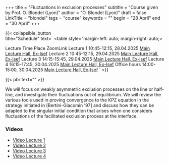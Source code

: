 +++
title = "Fluctuations in exclusion processes"
subtitle = "Course given by Prof. O. Blondel (Lyon)"
author = "O. Blondel (Lyon)"
draft = false
LinkTitle = "blondel"
tags = "course"
keywords = ""
begin = "28 April"
end = "30 April"
+++

{{< collapsible_button  
    title="Schedule" 
    text=`
    <table style="margin-left: auto; margin-right: auto;>
  <thead>
    <tr style="text-align: right;">
      <th>Lecture</th>
      <th>Time</th>
      <th>Place</th>
      <th>ZoomLink</th>
    </tr>
  </thead>
  <tbody>
    <tr>
      <td>Lecture 1</td>
      <td>10:45-12:15, 28.04.2025</td>
      <td><a href='https://www.google.com/maps/dir//Gran+Sasso+Science+Institute,+Viale+Francesco+Crispi,+7+Rectorate,+Via+Michele+Iacobucci,+2,+67100+L'Aquila+AQ,+Italy/@42.3445687,13.31408'>Main Lecture Hall, Ex-Isef</a></td>
      <td></td>
    </tr>
    <tr>
      <td>Lecture 2</td>
      <td>10:45-12:15, 29.04.2025</td>
      <td><a href='https://www.google.com/maps/dir//Gran+Sasso+Science+Institute,+Viale+Francesco+Crispi,+7+Rectorate,+Via+Michele+Iacobucci,+2,+67100+L'Aquila+AQ,+Italy/@42.3445687,13.31408'>Main Lecture Hall, Ex-Isef</a></td>
      <td></td>
    </tr>
    <tr>
      <td>Lecture 3</td>
      <td>14:15-15:45, 29.04.2025</td>
      <td><a href='https://www.google.com/maps/dir//Gran+Sasso+Science+Institute,+Viale+Francesco+Crispi,+7+Rectorate,+Via+Michele+Iacobucci,+2,+67100+L'Aquila+AQ,+Italy/@42.3445687,13.31408'>Main Lecture Hall, Ex-Isef</a></td>
      <td></td>
    </tr>
    <tr>
      <td>Lecture 4</td>
      <td>16:15-17:45, 30.04.2025</td>
      <td><a href='https://www.google.com/maps/dir//Gran+Sasso+Science+Institute,+Viale+Francesco+Crispi,+7+Rectorate,+Via+Michele+Iacobucci,+2,+67100+L'Aquila+AQ,+Italy/@42.3445687,13.31408'>Main Lecture Hall, Ex-Isef</a></td>
      <td></td>
    </tr>
    <tr>
      <td>Office hours</td>
      <td>14:00-15:00, 30.04.2025</td>
      <td><a href='https://www.google.com/maps/dir//Gran+Sasso+Science+Institute,+Viale+Francesco+Crispi,+7+Rectorate,+Via+Michele+Iacobucci,+2,+67100+L'Aquila+AQ,+Italy/@42.3445687,13.31408'>Main Lecture Hall, Ex-Isef</a></td>
      <td></td>
    </tr>
  </tbody>
</table>`
>}}

{{< pbr text="" >}}


We will focus on weakly asymmetric exclusion processes on the line or half-line, and investigate their fluctuations out of equilibrium. We will review the various tools used in proving convergence to the KPZ equation in the strategy initiated in [Bertini-Giacomin '97] and discuss how they can be adapted to the singular initial condition that arises when one considers fluctuations of the facilitated exclusion process at the interface.

### Videos
* [Video Lecture 1](https://youtu.be/zuoObZtikps?feature=shared)
* [Video Lecture 2](https://youtu.be/BvMI3p0aEmk?feature=shared)
* [Video Lecture 3](https://youtu.be/K8aE43lVrg4?feature=shared)
* [Video Lecture 4](https://youtu.be/DFryEUxZqL0?feature=shared)
